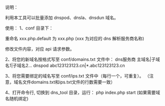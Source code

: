 说明：

利用本工具可以批量添加 dnspod、dnsla、dnsdun 域名。

使用：
1、conf 目录下：

重命名 xxx.php.default 为 xxx.php
(xxx 为对应的 dns 解析服务商名称)

修改文件内容，对应 api 请求参数。

2、将您的新域名按格式写至 conf/domains.txt 文件中：
dns服务商	主域名|子域名1|子域名2...
dnspod	abc123123123.cn|*.abc123123123.cn

3、将您需要绑定的域名写至 conf/ips.txt 文件中（每行一个，可重复）。
（注意，域名文件domains.txt和ips.txt文件的行数需要一致）

4、打开命令行, 切换到 dns_tool 目录，运行：
	php index.php start
(如果需要域名随机绑定)
